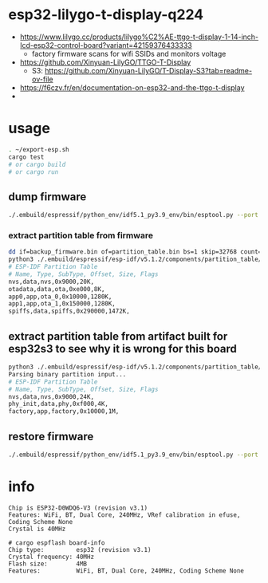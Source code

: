 # esp32-lilygo-t-display-q224

- https://www.lilygo.cc/products/lilygo%C2%AE-ttgo-t-display-1-14-inch-lcd-esp32-control-board?variant=42159376433333
  - factory firmware scans for wifi SSIDs and monitors voltage
- https://github.com/Xinyuan-LilyGO/TTGO-T-Display
  - S3: https://github.com/Xinyuan-LilyGO/T-Display-S3?tab=readme-ov-file
- https://f6czv.fr/en/documentation-on-esp32-and-the-ttgo-t-display
-

# usage

```sh
. ~/export-esp.sh
cargo test
# or cargo build
# or cargo run
```

## dump firmware

```sh
./.embuild/espressif/python_env/idf5.1_py3.9_env/bin/esptool.py --port /dev/cu.usbserial-56D10978951 --baud 115200 read_flash 0x00000 0x400000 backup_firmware.bin
```

### extract partition table from firmware

```sh
dd if=backup_firmware.bin of=partition_table.bin bs=1 skip=32768 count=4096
python3 ./.embuild/espressif/esp-idf/v5.1.2/components/partition_table/gen_esp32part.py --no-verify ./partition_table.bin
# ESP-IDF Partition Table
# Name, Type, SubType, Offset, Size, Flags
nvs,data,nvs,0x9000,20K,
otadata,data,ota,0xe000,8K,
app0,app,ota_0,0x10000,1280K,
app1,app,ota_1,0x150000,1280K,
spiffs,data,spiffs,0x290000,1472K,
```

## extract partition table from artifact built for esp32s3 to see why it is wrong for this board

```sh
python3 ./.embuild/espressif/esp-idf/v5.1.2/components/partition_table/gen_esp32part.py --no-verify target/xtensa-esp32s3-espidf/release/partition-table.bin
Parsing binary partition input...
# ESP-IDF Partition Table
# Name, Type, SubType, Offset, Size, Flags
nvs,data,nvs,0x9000,24K,
phy_init,data,phy,0xf000,4K,
factory,app,factory,0x10000,1M,
```

## restore firmware

```sh
./.embuild/espressif/python_env/idf5.1_py3.9_env/bin/esptool.py --port /dev/cu.usbserial-56D10978951 --baud 115200 write_flash 0x00000 backup_firmware.bin
```

# info

```
Chip is ESP32-D0WDQ6-V3 (revision v3.1)
Features: WiFi, BT, Dual Core, 240MHz, VRef calibration in efuse, Coding Scheme None
Crystal is 40MHz

# cargo espflash board-info
Chip type:         esp32 (revision v3.1)
Crystal frequency: 40MHz
Flash size:        4MB
Features:          WiFi, BT, Dual Core, 240MHz, Coding Scheme None
```
